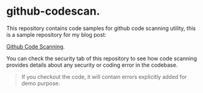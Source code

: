 # github-codescan.

This repository contains code samples for github code scanning utility, this is a sample repository for my blog post:

[Github Code Scanning](https://iamninad.com/github-code-scanning/).

You can check the security tab of this repository to see how code scanning provides details about any security or coding error in the codebase.


> If you checkout the code, it will contain errors explicitly added for demo purpose.
